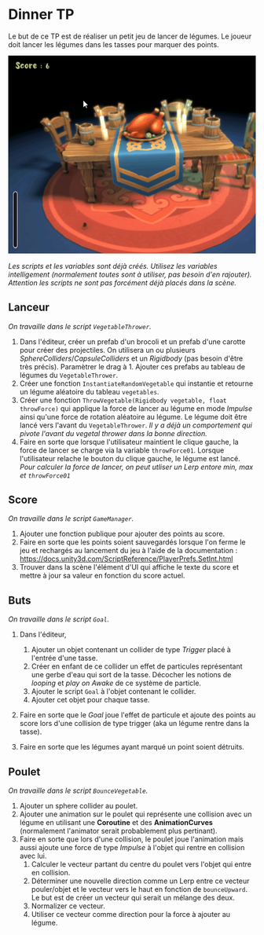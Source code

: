 ﻿# Dinner TP

Le but de ce TP est de réaliser un petit jeu de lancer de légumes. Le joueur doit lancer les légumes dans les tasses pour marquer des points.

![alt text](DinnerGameplay.gif "Demo")

*Les scripts et les variables sont déjà créés. Utilisez les variables intelligement (normalement toutes sont à utiliser, pas besoin d'en rajouter). Attention les scripts ne sont pas forcément déjà placés dans la scène.*

## Lanceur

*On travaille dans le script `VegetableThrower`.*
1. Dans l'éditeur, créer un prefab d'un brocoli et un prefab d'une carotte pour créer des projectiles. On utilisera un ou plusieurs *SphereColliders*/*CapsuleColliders* et un *Rigidbody* (pas besoin d'être très précis). Paramètrer le drag à 1. Ajouter ces prefabs au tableau de légumes du `VegetableThrower`.
2. Créer une fonction `InstantiateRandomVegetable` qui instantie et retourne un légume aléatoire du tableau `vegetables`.
3. Créer une fonction `ThrowVegetable(Rigidbody vegetable, float throwForce)` qui applique la force de lancer au légume en mode *Impulse* ainsi qu'une force de rotation aléatoire au légume. Le légume doit être lancé vers l'avant du `VegetableThrower`. *Il y a déjà un comportement qui pivote l'avant du vegetal thrower dans la bonne direction.*
4. Faire en sorte que lorsque l'utilisateur maintient le clique gauche, la force de lancer se charge via la variable `throwForce01`. Lorsque l'utilisateur relache le bouton du clique gauche, le légume est lancé.
*Pour calculer la force de lancer, on peut utliser un Lerp entore min, max et `throwForce01`*

## Score

*On travaille dans le script `GameManager`.*
1. Ajouter une fonction publique pour ajouter des points au score.
2. Faire en sorte que les points soient sauvegardés lorsque l'on ferme le jeu et rechargés au lancement du jeu à l'aide de la documentation : https://docs.unity3d.com/ScriptReference/PlayerPrefs.SetInt.html
3. Trouver dans la scène l'élément d'UI qui affiche le texte du score et mettre à jour sa valeur en fonction du score actuel.

## Buts

*On travaille dans le script `Goal`.*
1. Dans l'éditeur, 
    1. Ajouter un objet contenant un collider de type *Trigger* placé à l'entrée d'une tasse.
    2. Créer en enfant de ce collider un effet de particules représentant une gerbe d'eau qui sort de la tasse. Décocher les notions de *looping* et *play on Awake* de ce système de particle.
    3. Ajouter le script `Goal` à l'objet contenant le collider.
    4. Ajouter cet objet pour chaque tasse.

2. Faire en sorte que le *Goal* joue l'effet de particule et ajoute des points au score lors d'une collision de type trigger (aka un légume rentre dans la tasse).
3. Faire en sorte que les légumes ayant marqué un point soient détruits.

## Poulet

*On travaille dans le script `BounceVegetable`.*
1. Ajouter un sphere collider au poulet.
2. Ajouter une animation sur le poulet qui représente une collision avec un légume en utilisant une **Coroutine** et des **AnimationCurves** (normalement l'animator serait probablement plus pertinant).
3. Faire en sorte que lors d'une collision, le poulet joue l'animation mais aussi ajoute une force de type *Impulse* à l'objet qui rentre en collision avec lui.
    1. Calculer le vecteur partant du centre du poulet vers l'objet qui entre en collision.
    2. Déterminer une nouvelle direction comme un Lerp entre ce vecteur pouler/objet et le vecteur vers le haut en fonction de `bounceUpward`. Le but est de créer un vecteur qui serait un mélange des deux.
    3. Normalizer ce vecteur.
    4. Utiliser ce vecteur comme direction pour la force à ajouter au légume.
